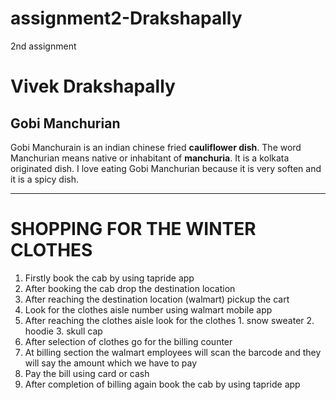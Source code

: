 # assignment2-Drakshapally
2nd assignment
# Vivek Drakshapally
## Gobi Manchurian
Gobi Manchurain is an indian chinese fried **cauliflower dish**. The word Manchurian means native or inhabitant of **manchuria**. It is a kolkata originated dish. I love eating Gobi Manchurian because it is very soften and it is a spicy dish. 

****

# SHOPPING FOR THE WINTER CLOTHES
1. Firstly book the cab by using tapride app
2. After booking the cab drop the destination location
3. After reaching the destination location (walmart) pickup the cart
4. Look for the clothes aisle number using walmart mobile app
5. After reaching the clothes aisle look for the clothes
        1. snow sweater
        2. hoodie
        3. skull cap
6. After selection of clothes go for the billing counter
7. At billing section the walmart employees will scan the barcode and they will say the amount which we have to pay
8. Pay the bill using card or cash 
9. After completion of billing again book the cab by using tapride app

